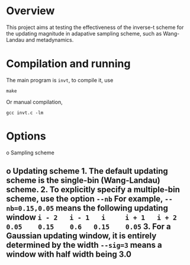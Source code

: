 Overview
=========

This project aims at testing the effectiveness
of the inverse-t scheme for the updating magnitude
in adapative sampling scheme, such as
Wang-Landau and metadynamics.



Compilation and running
=======================

The main program is `invt`, to compile it, use
```
make
```
Or manual compilation,
```
gcc invt.c -lm
```


Options
=======

 o  Sampling scheme

 o  Updating scheme
    1. The default updating scheme is the single-bin (Wang-Landau) scheme.
    2. To explicitly specify a multiple-bin scheme,
    use the option `--nb`
    For example, `--nb=0.15,0.05` means the following updating window
    ```
    i - 2   i - 1   i     i + 1   i + 2
    0.05    0.15    0.6   0.15    0.05
    ```
    3. For a Gaussian updating window, it is entirely determined
    by the width
    ```
    --sig=3
    ```
    means a window with half width being 3.0
-
